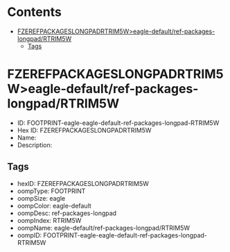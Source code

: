 



Contents
========

* [FZEREFPACKAGESLONGPADRTRIM5W>eagle-default/ref-packages-longpad/RTRIM5W](#fzerefpackageslongpadrtrim5weagle-defaultref-packages-longpadrtrim5w)
	* [Tags](#tags)

# FZEREFPACKAGESLONGPADRTRIM5W>eagle-default/ref-packages-longpad/RTRIM5W

- ID: FOOTPRINT-eagle-eagle-default-ref-packages-longpad-RTRIM5W
- Hex ID: FZEREFPACKAGESLONGPADRTRIM5W
- Name: 
- Description: 

## Tags

- hexID: FZEREFPACKAGESLONGPADRTRIM5W
- oompType: FOOTPRINT
- oompSize: eagle
- oompColor: eagle-default
- oompDesc: ref-packages-longpad
- oompIndex: RTRIM5W
- oompName: eagle-default/ref-packages-longpad/RTRIM5W
- oompID: FOOTPRINT-eagle-eagle-default-ref-packages-longpad-RTRIM5W
